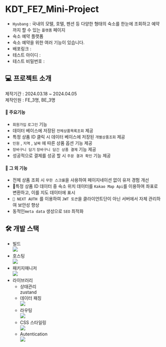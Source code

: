 # KDT_FE7_Mini-Project

- ```Hyubang``` : 국내의 모텔, 호텔, 펜션 등 다양한 형태의 숙소를 한눈에 조회하고 예약까지 할 수 있는 ```플랫폼``` 페이지
- 숙소 예약 플랫폼
- 숙소 예약을 위한 여러 기능이 있습니다.
- 배포링크 : 
- 테스트 아이디 : 
- 테스트 비밀번호 : 

  
## 💻 프로젝트 소개
제작기간 : 2024.03.18 ~ 2024.04.05 <br>
제작인원 : FE_3명, BE_3명

#### 📌 주요기능
-  ```회원가입``` ```로그인``` 기능
- 데이터 베이스에 저장된 ```전체상품목록조회``` 제공
- 특정 상품 ID 클릭 시 데이터 베이스에 저장된 ```개별상품조회``` 제공
- ```인원``` ,  ```지역``` ,  ```날짜``` 에 따른 상품 옵션 기능 제공
- ```장바구니 담기``` ```장바구니 담긴 상품 결제``` 기능 제공
- 성공적으로 결제를 성공 할 시 ```주문 결과 확인``` 기능 제공



#### 📌 그 외 기능
-  전체 상품 조회 시 ```무한 스크롤```을 사용하여 페이지네이션 없이 유저 경험 개선
- 특정 상품 ID 데이터 중 숙소 위치 데이터를 ```Kakao Map Api```를 이용하여 좌표로 변환하고, 이를 지도 데이터에 표시
-  ``` NEXT AUTH ```를 이용하여 ```JWT 토큰```을 클라이언트단이 아닌 서버에서 자체 관리하여 보안성 향상
- 동적인```meta data``` 생성으로 ```SEO``` 최적화 

## 🛠️ 개발 스택
- 빌드  <br> <img src="https://img.shields.io/badge/Nextjs-ffffff?style=for-the-badge&logo=nextdotjs&logoColor=black">
- 호스팅 <br> <img src="https://img.shields.io/badge/vercel-ffffff?style=for-the-badge&logo=vercel&logoColor=black">
- 패키지매니저 <br> <img src="https://img.shields.io/badge/npm-CB3837?style=for-the-badge&logo=npm&logoColor=white">
- 라이브러리
    - 상태관리 <br> zustand 
    - 데이터 패칭 <br> <img src="https://img.shields.io/badge/reactquery-FF4154?style=for-the-badge&logo=reactquery&logoColor=white">
    - 라우팅 <br> <img src="https://img.shields.io/badge/Next App Router-ffffff?style=for-the-badge&logo=nextdotjs&logoColor=black">
    - CSS 스타일링 <br> <img src="https://img.shields.io/badge/tailwindcss-06B6D4?style=for-the-badge&logo=tailwindcss&logoColor=white">
    - Autentication <br> <img src="https://img.shields.io/badge/Next AUTH-ffffff?style=for-the-badge&logo=nextdotjs&logoColor=black">
    

